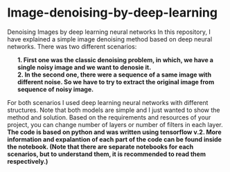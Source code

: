 # Image-denoising-by-deep-learning
Denoising Images by deep learning neural networks
In this repository, I have explained a simple image denoising method based on deep neural networks. There was two different scenarios: <br>
<ol><b> 1. First one was the classic denoising problem, in which, we have a single noisy image and we want to denosie it. <br>
2. In the second one, there were a sequence of a same image with different noise. So we have to try to extract the original image from sequence of noisy image.<br></b></ol>
For both scenarios I used deep learning neural networks with different structures. Note that both models are simple and I just wanted to show the method and solution. Based on the requirements and resources of your project, you can change number of layers or number of filters in each layer.<br>
<b> The code is based on python and was written using tensorflow v.2. More information and expalantion of each part of the code can be found inside the notebook. (Note that there are separate notebooks for each scenarios, but to understand them, it is recommended to read them respectively.)
